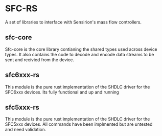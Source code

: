 # SFC-RS
A set of libraries to interface with Sensirion's mass flow controllers.

## sfc-core
Sfc-core is the core library contianing the shared types used across device types. It also contains the code to decode and encode data streams to be sent and recivied from the device.

## sfc6xxx-rs
This module is the pure rust implementation of the SHDLC driver for the SFC6xxx devices. Its fully functional and up and running

## sfc5xxx-rs
This module is the pure rust implementation of the SHDLC driver for the SFC5xxx devices. All commands have been implmented but are untested and need validation.
